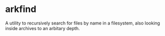 arkfind
=======

A utility to recursively search for files by name in a filesystem, also looking inside archives to an arbitary depth.
